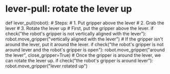 # lever-pull: rotate the lever up
def lever_pull(robot):
    # Steps:
    #  1. Put gripper above the lever
    #  2. Grab the lever
    #  3. Rotate the lever up
    # First, put the gripper above the lever.
    if check("the robot's gripper is not vertically aligned with the lever"):
        robot.move_gripper("vertically aligned with the lever")
    # If the gripper isn't around the lever, put it around the lever.
    if check("the robot's gripper is not around lever and the robot's gripper is open"):
        robot.move_gripper("around the lever", close_gripper=True)
    # Once the gripper is around the lever, we can rotate the lever up.
    if check("the robot's gripper is around lever"):
        robot.move_gripper("lever rotated up")